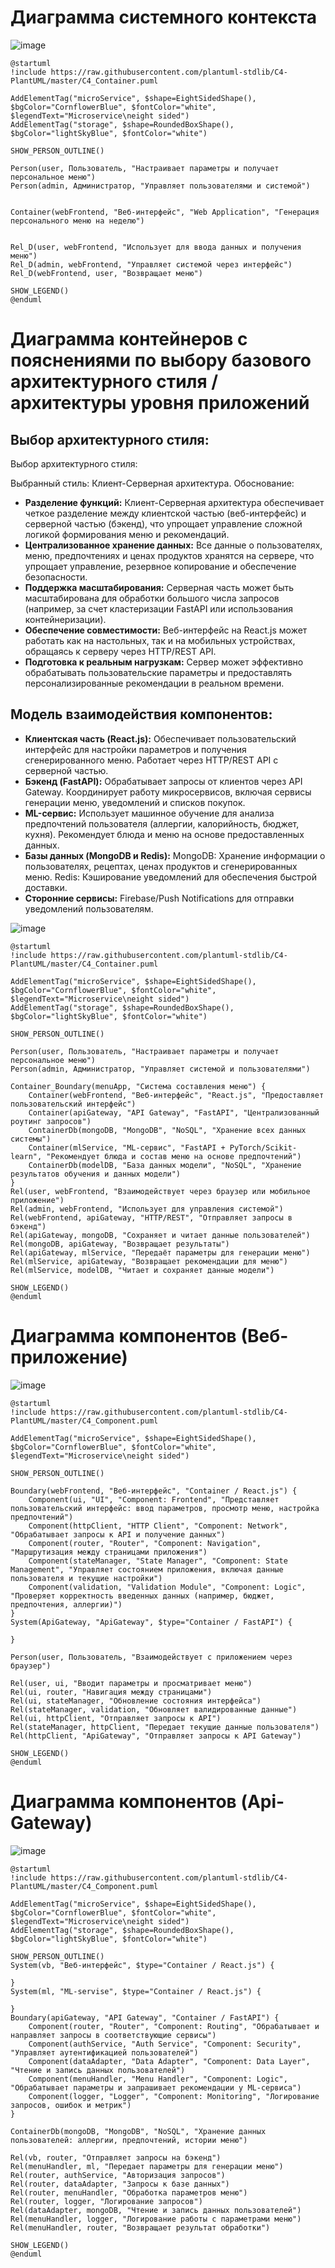 # Диаграмма системного контекста

![image](https://github.com/user-attachments/assets/e34cbf38-71d6-4014-81bc-43ddfe08c6d9)

```PlantUML
@startuml
!include https://raw.githubusercontent.com/plantuml-stdlib/C4-PlantUML/master/C4_Container.puml

AddElementTag("microService", $shape=EightSidedShape(), $bgColor="CornflowerBlue", $fontColor="white", $legendText="Microservice\neight sided")
AddElementTag("storage", $shape=RoundedBoxShape(), $bgColor="lightSkyBlue", $fontColor="white")

SHOW_PERSON_OUTLINE()

Person(user, Пользователь, "Настраивает параметры и получает персональное меню")
Person(admin, Администратор, "Управляет пользователями и системой")


Container(webFrontend, "Веб-интерфейс", "Web Application", "Генерация персонального меню на неделю")


Rel_D(user, webFrontend, "Использует для ввода данных и получения меню")
Rel_D(admin, webFrontend, "Управляет системой через интерфейс")
Rel_D(webFrontend, user, "Возвращает меню")

SHOW_LEGEND()
@enduml
```
# Диаграмма контейнеров с пояснениями по выбору базового архитектурного стиля / архитектуры уровня приложений

## Выбор архитектурного стиля: 
Выбор архитектурного стиля:

Выбранный стиль: Клиент-Серверная архитектура.
Обоснование:
* **Разделение функций:** Клиент-Серверная архитектура обеспечивает четкое разделение между клиентской частью (веб-интерфейс) и серверной частью (бэкенд), что упрощает управление сложной логикой формирования меню и рекомендаций.
* **Централизованное хранение данных:** Все данные о пользователях, меню, предпочтениях и ценах продуктов хранятся на сервере, что упрощает управление, резервное копирование и обеспечение безопасности.
* **Поддержка масштабирования:** Серверная часть может быть масштабирована для обработки большого числа запросов (например, за счет кластеризации FastAPI или использования контейнеризации).
* **Обеспечение совместимости:** Веб-интерфейс на React.js может работать как на настольных, так и на мобильных устройствах, обращаясь к серверу через HTTP/REST API.
* **Подготовка к реальным нагрузкам:** Сервер может эффективно обрабатывать пользовательские параметры и предоставлять персонализированные рекомендации в реальном времени.

## Модель взаимодействия компонентов:
* **Клиентская часть (React.js):**
Обеспечивает пользовательский интерфейс для настройки параметров и получения сгенерированного меню.
Работает через HTTP/REST API с серверной частью.
* **Бэкенд (FastAPI):**
Обрабатывает запросы от клиентов через API Gateway.
Координирует работу микросервисов, включая сервисы генерации меню, уведомлений и списков покупок.
* **ML-сервис:**
Использует машинное обучение для анализа предпочтений пользователя (аллергии, калорийность, бюджет, кухня).
Рекомендует блюда и меню на основе предоставленных данных.
* **Базы данных (MongoDB и Redis):**
MongoDB: Хранение информации о пользователях, рецептах, ценах продуктов и сгенерированных меню.
Redis: Кэширование уведомлений для обеспечения быстрой доставки.
* **Сторонние сервисы:**
Firebase/Push Notifications для отправки уведомлений пользователям.

![image](https://github.com/user-attachments/assets/abf3404c-dc97-4b29-81d5-df8b0eff17b5)

```PlantUML
@startuml
!include https://raw.githubusercontent.com/plantuml-stdlib/C4-PlantUML/master/C4_Container.puml

AddElementTag("microService", $shape=EightSidedShape(), $bgColor="CornflowerBlue", $fontColor="white", $legendText="Microservice\neight sided")
AddElementTag("storage", $shape=RoundedBoxShape(), $bgColor="lightSkyBlue", $fontColor="white")

SHOW_PERSON_OUTLINE()

Person(user, Пользователь, "Настраивает параметры и получает персональное меню")
Person(admin, Администратор, "Управляет системой и пользователями")

Container_Boundary(menuApp, "Система составления меню") {
    Container(webFrontend, "Веб-интерфейс", "React.js", "Предоставляет пользовательский интерфейс")
    Container(apiGateway, "API Gateway", "FastAPI", "Централизованный роутинг запросов")
    ContainerDb(mongoDB, "MongoDB", "NoSQL", "Хранение всех данных системы")
    Container(mlService, "ML-сервис", "FastAPI + PyTorch/Scikit-learn", "Рекомендует блюда и состав меню на основе предпочтений")
    ContainerDb(modelDB, "База данных модели", "NoSQL", "Хранение результатов обучения и данных модели")
}
Rel(user, webFrontend, "Взаимодействует через браузер или мобильное приложение")
Rel(admin, webFrontend, "Использует для управления системой")
Rel(webFrontend, apiGateway, "HTTP/REST", "Отправляет запросы в бэкенд")
Rel(apiGateway, mongoDB, "Сохраняет и читает данные пользователей")
Rel(mongoDB, apiGateway, "Возвращает результаты")
Rel(apiGateway, mlService, "Передаёт параметры для генерации меню")
Rel(mlService, apiGateway, "Возвращает рекомендации для меню")
Rel(mlService, modelDB, "Читает и сохраняет данные модели")

SHOW_LEGEND()
@enduml
```
# Диаграмма компонентов (Веб-приложение)
![image](https://github.com/user-attachments/assets/61c62e6f-5236-4083-a790-fc4677dcba7b)
```PlantUML
@startuml
!include https://raw.githubusercontent.com/plantuml-stdlib/C4-PlantUML/master/C4_Component.puml

AddElementTag("microService", $shape=EightSidedShape(), $bgColor="CornflowerBlue", $fontColor="white", $legendText="Microservice\neight sided")

SHOW_PERSON_OUTLINE()

Boundary(webFrontend, "Веб-интерфейс", "Container / React.js") {
    Component(ui, "UI", "Component: Frontend", "Представляет пользовательский интерфейс: ввод параметров, просмотр меню, настройка предпочтений")
    Component(httpClient, "HTTP Client", "Component: Network", "Обрабатывает запросы к API и получение данных")
    Component(router, "Router", "Component: Navigation", "Маршрутизация между страницами приложения")
    Component(stateManager, "State Manager", "Component: State Management", "Управляет состоянием приложения, включая данные пользователя и текущие настройки")
    Component(validation, "Validation Module", "Component: Logic", "Проверяет корректность введенных данных (например, бюджет, предпочтения, аллергии)")
}
System(ApiGateway, "ApiGateway", $type="Container / FastAPI") {
    
}

Person(user, Пользователь, "Взаимодействует с приложением через браузер")

Rel(user, ui, "Вводит параметры и просматривает меню")
Rel(ui, router, "Навигация между страницами")
Rel(ui, stateManager, "Обновление состояния интерфейса")
Rel(stateManager, validation, "Обновляет валидированные данные")
Rel(ui, httpClient, "Отправляет запросы к API")
Rel(stateManager, httpClient, "Передает текущие данные пользователя")
Rel(httpClient, "ApiGateway", "Отправляет запросы к API Gateway")

SHOW_LEGEND()
@enduml
```
# Диаграмма компонентов (Api-Gateway)
![image](https://github.com/user-attachments/assets/dce0d3e5-6f39-4c0e-a47d-5361f88c9291)

```PlantUML
@startuml
!include https://raw.githubusercontent.com/plantuml-stdlib/C4-PlantUML/master/C4_Component.puml

AddElementTag("microService", $shape=EightSidedShape(), $bgColor="CornflowerBlue", $fontColor="white", $legendText="Microservice\neight sided")
AddElementTag("storage", $shape=RoundedBoxShape(), $bgColor="lightSkyBlue", $fontColor="white")

SHOW_PERSON_OUTLINE()
System(vb, "Веб-интерфейс", $type="Container / React.js") {
    
}
System(ml, "ML-servise", $type="Container / React.js") {
    
}
Boundary(apiGateway, "API Gateway", "Container / FastAPI") {
    Component(router, "Router", "Component: Routing", "Обрабатывает и направляет запросы в соответствующие сервисы")
    Component(authService, "Auth Service", "Component: Security", "Управляет аутентификацией пользователей")
    Component(dataAdapter, "Data Adapter", "Component: Data Layer", "Чтение и запись данных пользователей")
    Component(menuHandler, "Menu Handler", "Component: Logic", "Обрабатывает параметры и запрашивает рекомендации у ML-сервиса")
    Component(logger, "Logger", "Component: Monitoring", "Логирование запросов, ошибок и метрик")
}

ContainerDb(mongoDB, "MongoDB", "NoSQL", "Хранение данных пользователей: аллергии, предпочтений, истории меню")

Rel(vb, router, "Отправляет запросы на бэкенд")
Rel(menuHandler, ml, "Передает параметры для генерации меню")
Rel(router, authService, "Авторизация запросов")
Rel(router, dataAdapter, "Запросы к базе данных")
Rel(router, menuHandler, "Обработка параметров меню")
Rel(router, logger, "Логирование запросов")
Rel(dataAdapter, mongoDB, "Чтение и запись данных пользователей")
Rel(menuHandler, logger, "Логирование работы с параметрами меню")
Rel(menuHandler, router, "Возвращает результат обработки")

SHOW_LEGEND()
@enduml
```


